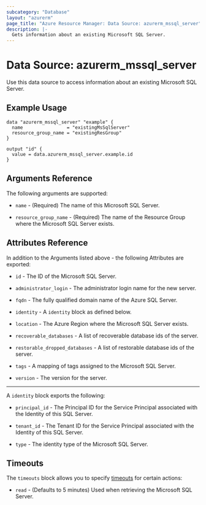 ```yaml
---
subcategory: "Database"
layout: "azurerm"
page_title: "Azure Resource Manager: Data Source: azurerm_mssql_server"
description: |-
  Gets information about an existing Microsoft SQL Server.
---
```


# Data Source: azurerm_mssql_server

Use this data source to access information about an existing Microsoft SQL Server.

## Example Usage

```hcl
data "azurerm_mssql_server" "example" {
  name                = "existingMsSqlServer"
  resource_group_name = "existingResGroup"
}

output "id" {
  value = data.azurerm_mssql_server.example.id
}
```

## Arguments Reference

The following arguments are supported:

* `name` - (Required) The name of this Microsoft SQL Server.

* `resource_group_name` - (Required) The name of the Resource Group where the Microsoft SQL Server exists.

## Attributes Reference

In addition to the Arguments listed above - the following Attributes are exported: 

* `id` - The ID of the Microsoft SQL Server.

* `administrator_login` - The administrator login name for the new server.

* `fqdn` - The fully qualified domain name of the Azure SQL Server.

* `identity` - A `identity` block as defined below.

* `location` - The Azure Region where the Microsoft SQL Server exists.

* `recoverable_databases` - A list of recoverable database ids of the server.

* `restorable_dropped_databases` - A list of restorable database ids of the server.

* `tags` - A mapping of tags assigned to the Microsoft SQL Server.

* `version` - The version for the server.

---

A `identity` block exports the following:

* `principal_id` - The Principal ID for the Service Principal associated with the Identity of this SQL Server.

* `tenant_id` - The Tenant ID for the Service Principal associated with the Identity of this SQL Server.

* `type` - The identity type of the Microsoft SQL Server.

## Timeouts

The `timeouts` block allows you to specify [timeouts](https://www.terraform.io/docs/configuration/resources.html#timeouts) for certain actions:

* `read` - (Defaults to 5 minutes) Used when retrieving the Microsoft SQL Server.
